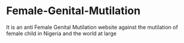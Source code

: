 # Female-Genital-Mutilation
It is an anti Female Genital Mutilation website  against the mutilation of female child in Nigeria and the world at large
